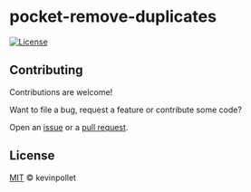 # pocket-remove-duplicates

[![License](https://img.shields.io/badge/license-MIT-blue.svg)](./LICENSE.md)

## Contributing

Contributions are welcome!

Want to file a bug, request a feature or contribute some code?

Open an [issue](https://github.com/kevinpollet/pocket-remove-duplicates/issues/new) or a [pull request](https://github.com/kevinpollet/pocket-remove-duplicates/pulls).

## License

[MIT](./LICENSE.md) © kevinpollet
